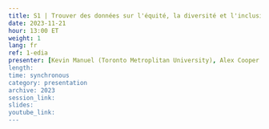 ```yaml
---
title: S1 | Trouver des données sur l'équité, la diversité et l'inclusion au Canada et à l'étranger
date: 2023-11-21
hour: 13:00 ET
weight: 1
lang: fr
ref: 1-edia
presenter: [Kevin Manuel (Toronto Metroplitan University), Alex Cooper (Queen's Univesity), Rosa Orlandini (York University)]
length:
time: synchronous
category: presentation
archive: 2023
session_link:
slides:
youtube_link:
---
```

